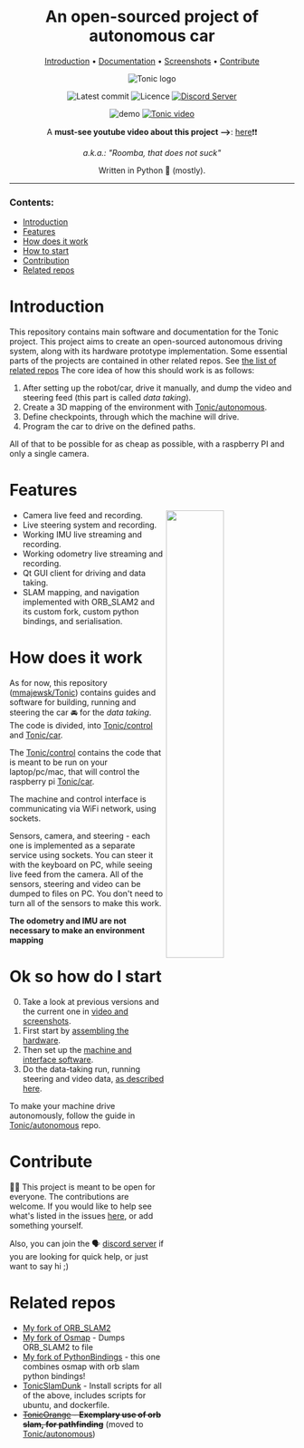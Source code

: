 <div align="center">
  
# An open-sourced project of autonomous car 
  
[Introduction](#introduction) • [Documentation](#ok-so-how-do-i-start) • [Screenshots] • [Contribute](#contribute) 
  
![Tonic logo](https://imgur.com/eh1QMvS.jpg)

![Latest commit](https://img.shields.io/github/last-commit/mmajewsk/tonic/master?style=flat-square)
![Licence](https://img.shields.io/github/license/mmajewsk/tonic)
[![Discord Server](https://img.shields.io/discord/739733971944079401?color=blue&label=Discord%20Chat&logo=discord&logoColor=white&style=flat-square)][Discord]

![demo](https://imgur.com/HAA9xJo.gif)
[![Tonic video](https://yt-embed.herokuapp.com/embed?v=u7oDqWJhXR0)](https://www.youtube.com/watch?v=u7oDqWJhXR0 "Everything Is AWESOME")

A **must-see youtube video about this project -->**: [here](https://www.youtube.com/watch?v=u7oDqWJhXR0)❗❗

_a.k.a.: "Roomba, that does not suck"_

Written in Python 🐍 (mostly).


</div>

---

### Contents:

- [Introduction](#introduction)
- [Features](#features) 
- [How does it work](#how-does-it-work) 
- [How to start](#ok-so-how-do-i-start)
- [Contribution](#contribute)
- [Related repos](#related-repos)

# Introduction

This repository contains main software and documentation for the Tonic project. This project aims to create an open-sourced autonomous driving system, along with its hardware prototype implementation. Some essential parts of the projects are contained in other related repos. See [the list of related repos](#related-repos)
The core idea of how this should work is as follows:

1. After setting up the robot/car, drive it manually, and dump the video and steering feed (this part is called _data taking_).
2. Create a 3D mapping of the environment with [Tonic/autonomous].
3. Define checkpoints, through which the machine will drive.
4. Program the car to drive on the defined paths.

All of that to be possible for as cheap as possible, with a raspberry PI and only a single camera.

# Features

  <img src="https://imgur.com/oA3ERWN.gif" width="45%" height="45%" align="right" />

  - Camera live feed and recording.
  - Live steering system and recording.
  - Working IMU live streaming and recording.
  - Working odometry live streaming and recording.
  - Qt GUI client for driving and data taking.
  - SLAM mapping, and navigation implemented with ORB_SLAM2 and its custom fork, custom python bindings, and serialisation.

# How does it work

As for now, this repository ([mmajewsk/Tonic]) contains guides and software for building, running and steering the car 🚘 for the _data taking_.
The code is divided, into [Tonic/control] and [Tonic/car]. 

The [Tonic/control] contains the code that is meant to be run on your laptop/pc/mac, that will control the raspberry pi [Tonic/car].

The machine and control interface is communicating via WiFi network, using sockets. 

Sensors, camera, and steering - each one is implemented as a separate service using sockets.
You can steer it with the keyboard on PC, while seeing live feed from the camera.
All of the sensors, steering and video can be dumped to files on PC.
You don't need to turn all of the sensors to make this work.

**The odometry and IMU are not necessary to make an environment mapping**

# Ok so how do I start

0. Take a look at previous versions and the current one in [video and screenshots][Screenshots].
1. First start by [assembling the hardware](doc/hardware_guide.md).
2. Then set up the [machine and interface software](doc/running_software.md).
3. Do the data-taking run, running steering and video data, [as described here](doc/running_software.md##running-tonic).

To make your machine drive autonomously, follow the guide in [Tonic/autonomous] repo.
  

# Contribute

🧑‍🔧 This project is meant to be open for everyone. The contributions are welcome.
If you would like to help see what's listed in the issues [here](https://github.com/mmajewsk/Tonic/issues), or add something yourself.

Also, you can join the 🗣️ [discord server][discord] if you are looking for quick help, or just want to say hi ;) 


# Related repos
- [My fork of ORB_SLAM2](https://github.com/mmajewsk/ORB_SLAM2)
- [My fork of Osmap] - Dumps ORB_SLAM2 to file
- [My fork of PythonBindings] - this one combines osmap with orb slam python bindings!
- [TonicSlamDunk] - Install scripts for all of the above, includes scripts for ubuntu, and dockerfile.
- ~~[TonicOrange] - **Exemplary use of orb slam, for pathfinding**~~ (moved to [Tonic/autonomous])
  

[discord]: https://discord.gg/shmRajSkDz
[mmajewsk/Tonic]: https://github.com/mmajewsk/Tonic
[Tonic/control]: control
[Tonic/car]: car
[My fork of ORB_SLAM2]: https://github.com/mmajewsk/ORB_SLAM2
[My fork of Osmap]: https://github.com/mmajewsk/osmap 
[My fork of PythonBindings]: https://github.com/mmajewsk/ORB_SLAM2-PythonBindings 
[TonicSlamDunk]: https://github.com/mmajewsk/TonicSlamDunk 
[TonicOrange]: https://github.com/mmajewsk/TonicOrange 
[Screenshots]: doc/video_and_screenshots.md
[Tonic/autonomous]: autonomous
